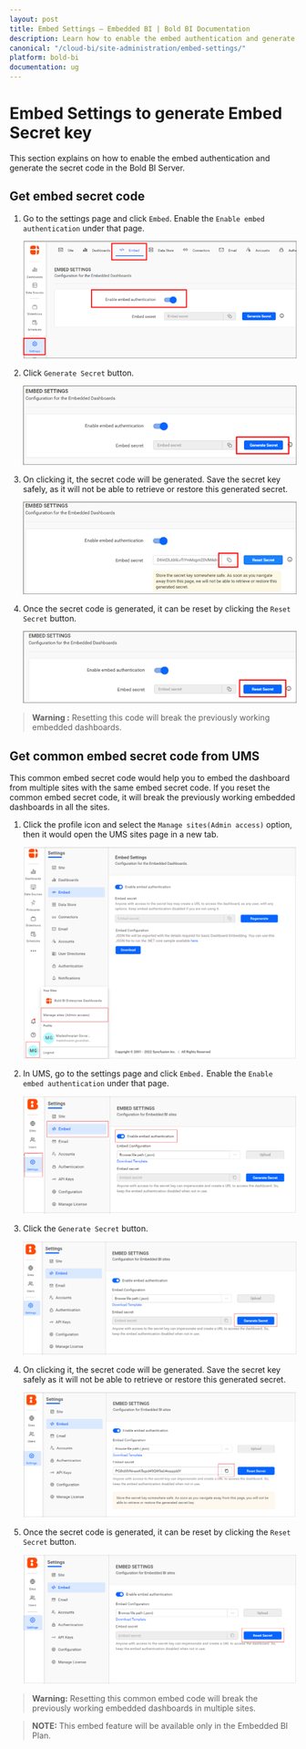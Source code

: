```yaml
---
layout: post
title: Embed Settings – Embedded BI | Bold BI Documentation
description: Learn how to enable the embed authentication and generate the secret code using the embed settings in the Bold BI server.
canonical: "/cloud-bi/site-administration/embed-settings/"
platform: bold-bi
documentation: ug
---
```


# Embed Settings to generate Embed Secret key

This section explains on how to enable the embed authentication and generate the secret code in the Bold BI Server. 

## Get embed secret code

1. Go to the settings page and click `Embed`. Enable the `Enable embed authentication` under that page.

    ![Enable embed authentication](/static/assets/embedded/site-administration/images/enable-embed-option.png)

2. Click `Generate Secret` button.

    ![Generate secret code](/static/assets/embedded/site-administration/images/generate-secret-code.png)

3. On clicking it, the secret code will be generated. Save the secret key safely, as it will not be able to retrieve or restore this generated secret.                    

    ![Copy secret code](/static/assets/embedded/site-administration/images/copy-secret-code.png)

4. Once the secret code is generated, it can be reset by clicking the `Reset Secret` button.

    ![Reset secret code](/static/assets/embedded/site-administration/images/reset-secret-code.png)

> **Warning :** Resetting this code will break the previously working embedded dashboards.

## Get common embed secret code from UMS

This common embed secret code would help you to embed the dashboard from multiple sites with the same embed secret code. If you reset the common embed secret code, it will break the previously working embedded dashboards in all the sites. 

1. Click the profile icon and select the `Manage sites(Admin access)` option, then it would open the UMS sites page in a new tab.

    ![Navigate to sites](/static/assets/embedded/site-administration/images/navigate-sites.png)

2. In UMS, go to the settings page and click `Embed.` Enable the `Enable embed authentication` under that page.

    ![Enable embed authentication](/static/assets/embedded/site-administration/images/ums-enable-embed.png)

3. Click the `Generate Secret` button.

    ![Generate secret code](/static/assets/embedded/site-administration/images/ums-generate-secret-code.png)

4. On clicking it, the secret code will be generated. Save the secret key safely as it will not be able to retrieve or restore this generated secret.                    

    ![Copy secret code](/static/assets/embedded/site-administration/images/ums-copy-secret-code.png)

5. Once the secret code is generated, it can be reset by clicking the `Reset Secret` button.

    ![Reset secret code](/static/assets/embedded/site-administration/images/ums-reset-secret-code.png)

> **Warning:** Resetting this common embed code will break the previously working embedded dashboards in multiple sites.

> **NOTE:**  This embed feature will be available only in the Embedded BI Plan.